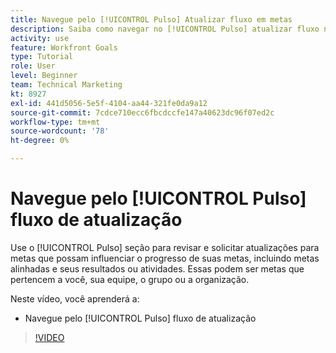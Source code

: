```yaml
---
title: Navegue pelo [!UICONTROL Pulso] Atualizar fluxo em metas
description: Saiba como navegar no [!UICONTROL Pulso] atualizar fluxo no [!DNL Metas].
activity: use
feature: Workfront Goals
type: Tutorial
role: User
level: Beginner
team: Technical Marketing
kt: 8927
exl-id: 441d5056-5e5f-4104-aa44-321fe0da9a12
source-git-commit: 7cdce710ecc6fbcdccfe147a40623dc96f07ed2c
workflow-type: tm+mt
source-wordcount: '78'
ht-degree: 0%

---
```


# Navegue pelo [!UICONTROL Pulso] fluxo de atualização

Use o [!UICONTROL Pulso] seção para revisar e solicitar atualizações para metas que possam influenciar o progresso de suas metas, incluindo metas alinhadas e seus resultados ou atividades. Essas podem ser metas que pertencem a você, sua equipe, o grupo ou a organização.

Neste vídeo, você aprenderá a:

* Navegue pelo [!UICONTROL Pulso] fluxo de atualização

>[!VIDEO](https://video.tv.adobe.com/v/335199/?quality=12)
